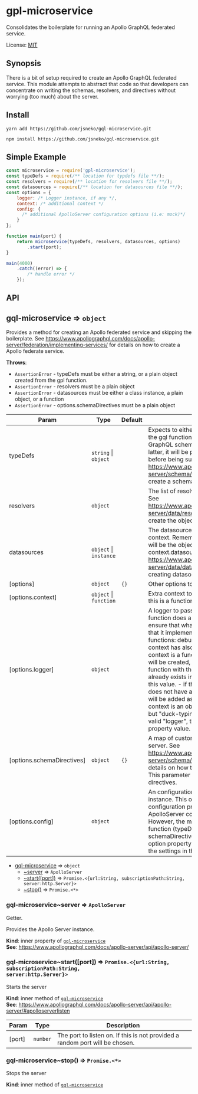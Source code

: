 # gpl-microservice

Consolidates the boilerplate for running an Apollo GraphQL federated service.

License: [MIT](/LICENSE.md)

## Synopsis

There is a bit of setup required to create an Apollo GraphQL federated service. This module attempts to abstract that code so that developers can concentrate on writing the schemas, resolvers, and directives without worrying (too much) about the server.

## Install

`yarn add https://github.com/jsneko/gql-microservice.git`

`npm install https://github.com/jsneko/gql-microservice.git`

## Simple Example
```js
const microservice = require('gpl-microservice');
const typeDefs = require(/** location for typdefs file **/);
const resolvers = require(/** location for resolvers file **/);
const datasources = require(/** location for datasources file **/);
const options = {
    logger: /* Logger instance, if any */,
    context: /* additional context */
    config: {
      /* additional ApolloServer configuration options (i.e: mock)*/
    }
};

function main(port) {
    return microservice(typeDefs, resolvers, datasources, options)
        .start(port);
}

main(4000)
    .catch((error) => {
        /* handle error */
    });
```

## API
<a name="module_gql-microservice"></a>

## gql-microservice ⇒ <code>object</code>
Provides a method for creating an Apollo federated service and skipping the boilerplate.See https://www.apollographql.com/docs/apollo-server/federation/implementing-services/ fordetails on how to create a Apollo federate service.

**Throws**:

- <code>AssertionError</code> - typeDefs must be either a string, or a plain object created from the gpl function.
- <code>AssertionError</code> - resolvers must be a plain object
- <code>AssertionError</code> - datasources must be either a class instance, a plain object, or a function
- <code>AssertionError</code> - options.schemaDirectives must be a plain object


| Param | Type | Default | Description |
| --- | --- | --- | --- |
| typeDefs | <code>string</code> \| <code>object</code> |  | Expects to either be a plain object created by the gql function from apollo-server, or a GraphQL schema definition string. If the latter, it will be passed into the gql function before being supplied to the server. See https://www.apollographql.com/docs/apollo-server/schema/schema/ for details on how to create a schema. |
| resolvers | <code>object</code> |  | The list of resolvers to use in the services. See https://www.apollographql.com/docs/apollo-server/data/resolvers/ for details on how to create the object. |
| datasources | <code>object</code> \| <code>instance</code> |  | The datasources to provide in a resolver's context. Remember what you pass as that will be the object type in the context.datasources property. See https://www.apollographql.com/docs/apollo-server/data/data-sources/ for details on creating datasources for an Apollo server. |
| [options] | <code>object</code> | <code>{}</code> | Other options to provide to the server. |
| [options.context] | <code>object</code> \| <code>function</code> |  | Extra context to provide to the resolvers. If this is a function, it must return a plain object. |
| [options.logger] | <code>object</code> |  | A logger to pass into the context. The function does a "duck-typing" check to ensure that what is passed is a logger (i.e.: that it implements the four basic log functions: debug, info, warn, and error). If a context has also been passed: - if the context is a function, a new context function will be created, wrapping the results of old function with the logger. If a logger property already exists in the context it will overwrite this value. - if the context is an object and does not have a logger property, this value will be added as the logger property. - if the context is an object, has a logger property, but "duck-typing" indicates that it isn't a valid "logger", this value will replace that property value. |
| [options.schemaDirectives] | <code>object</code> | <code>{}</code> | A map of custom directives to use in the server. See https://www.apollographql.com/docs/apollo-server/schema/creating-directives/ for details on how to create custom directives. This parameter must be a plain object of the directives. |
| [options.config] | <code>object</code> |  | An configuration object to pass to the server instance. This object may contain any other configuration properties that the ApolloServer constructor will consume. However, the main parameters passed to this function (typeDefs, resolvers, datasources, schemaDirectives), as well as the context option property will take precedence over the settings in this property. |


* [gql-microservice](#module_gql-microservice) ⇒ <code>object</code>
    * [~server](#module_gql-microservice..server) ⇒ <code>ApolloServer</code>
    * [~start([port])](#module_gql-microservice..start) ⇒ <code>Promise.&lt;{url:String, subscriptionPath:String, server:http.Server}&gt;</code>
    * [~stop()](#module_gql-microservice..stop) ⇒ <code>Promise.&lt;\*&gt;</code>

<a name="module_gql-microservice..server"></a>

### gql-microservice~server ⇒ <code>ApolloServer</code>
Getter.Provides the Apollo Server instance.

**Kind**: inner property of [<code>gql-microservice</code>](#module_gql-microservice)  
**See**: https://www.apollographql.com/docs/apollo-server/api/apollo-server/  
<a name="module_gql-microservice..start"></a>

### gql-microservice~start([port]) ⇒ <code>Promise.&lt;{url:String, subscriptionPath:String, server:http.Server}&gt;</code>
Starts the server

**Kind**: inner method of [<code>gql-microservice</code>](#module_gql-microservice)  
**See**: https://www.apollographql.com/docs/apollo-server/api/apollo-server/#apolloserverlisten  

| Param | Type | Description |
| --- | --- | --- |
| [port] | <code>number</code> | The port to listen on. If this is not provided a random port will be chosen. |

<a name="module_gql-microservice..stop"></a>

### gql-microservice~stop() ⇒ <code>Promise.&lt;\*&gt;</code>
Stops the server

**Kind**: inner method of [<code>gql-microservice</code>](#module_gql-microservice)  
